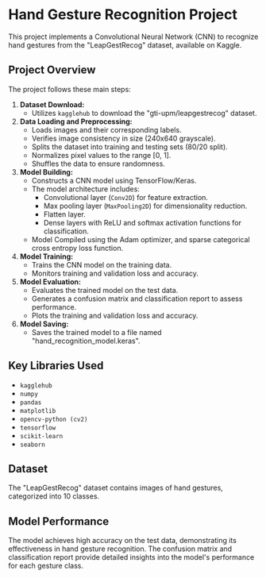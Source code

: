# Hand Gesture Recognition Project

This project implements a Convolutional Neural Network (CNN) to recognize hand gestures from the "LeapGestRecog" dataset, available on Kaggle.

## Project Overview

The project follows these main steps:

1.  **Dataset Download:**
    * Utilizes `kagglehub` to download the "gti-upm/leapgestrecog" dataset.
2.  **Data Loading and Preprocessing:**
    * Loads images and their corresponding labels.
    * Verifies image consistency in size (240x640 grayscale).
    * Splits the dataset into training and testing sets (80/20 split).
    * Normalizes pixel values to the range [0, 1].
    * Shuffles the data to ensure randomness.
3.  **Model Building:**
    * Constructs a CNN model using TensorFlow/Keras.
    * The model architecture includes:
        * Convolutional layer (`Conv2D`) for feature extraction.
        * Max pooling layer (`MaxPooling2D`) for dimensionality reduction.
        * Flatten layer.
        * Dense layers with ReLU and softmax activation functions for classification.
    * Model Compiled using the Adam optimizer, and sparse categorical cross entropy loss function.
4.  **Model Training:**
    * Trains the CNN model on the training data.
    * Monitors training and validation loss and accuracy.
5.  **Model Evaluation:**
    * Evaluates the trained model on the test data.
    * Generates a confusion matrix and classification report to assess performance.
    * Plots the training and validation loss and accuracy.
6.  **Model Saving:**
    * Saves the trained model to a file named "hand\_recognition\_model.keras".

## Key Libraries Used

* `kagglehub`
* `numpy`
* `pandas`
* `matplotlib`
* `opencv-python (cv2)`
* `tensorflow`
* `scikit-learn`
* `seaborn`

## Dataset

The "LeapGestRecog" dataset contains images of hand gestures, categorized into 10 classes.

## Model Performance

The model achieves high accuracy on the test data, demonstrating its effectiveness in hand gesture recognition. The confusion matrix and classification report provide detailed insights into the model's performance for each gesture class.
